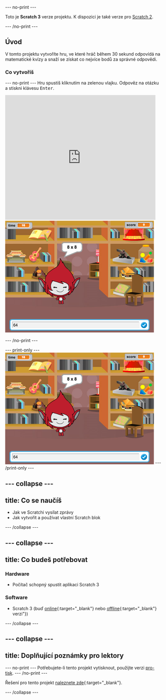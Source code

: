 \--- no-print \---

Toto je **Scratch 3** verze projektu. K dispozici je také verze pro [Scratch 2](https://projects.raspberrypi.org/en/projects/brain-game-scratch2).

\--- /no-print \---

## Úvod

V tomto projektu vytvoříte hru, ve které hráč během 30 sekund odpovídá na matematické kvízy a snaží se získat co nejvíce bodů za správné odpovědi.

### Co vytvoříš

\--- no-print \--- Hru spustíš kliknutím na zelenou vlajku. Odpověz na otázku a stiskni klávesu <kbd>Enter</kbd>.

<div class="scratch-preview">
  <iframe allowtransparency="true" width="485" height="402" src="https://scratch.mit.edu/projects/embed/250234955/?autostart=false" frameborder="0" scrolling="no"></iframe>
  <img src="images/brain-final.png">
</div>

\--- /no-print \---

\--- print-only \--- ![Brain Game](images/brain-final.png) \--- /print-only \---

## \--- collapse \---

## title: Co se naučíš

+ Jak ve Scratchi vysílat zprávy
+ Jak vytvořit a používat vlastní Scratch blok

\--- /collapse \---

## \--- collapse \---

## title: Co budeš potřebovat

### Hardware

+ Počítač schopný spustit aplikaci Scratch 3

### Software

+ Scratch 3 (buď [online](http://rpf.io/scratchon){:target="_blank"} nebo [offline](http://rpf.io/scratchoff){:target="_blank"} verzi"})

\--- /collapse \---

## \--- collapse \---

## title: Doplňující poznámky pro lektory

\--- no-print \--- Potřebujete-li tento projekt vytisknout, použijte verzi [pro-tisk](https://projects.raspberrypi.org/en/projects/brain-game/print). \--- /no-print \---

Řešení pro tento projekt [naleznete zde](http://rpf.io/p/en/brain-game-get){:target="_blank"}.

\--- /collapse \---